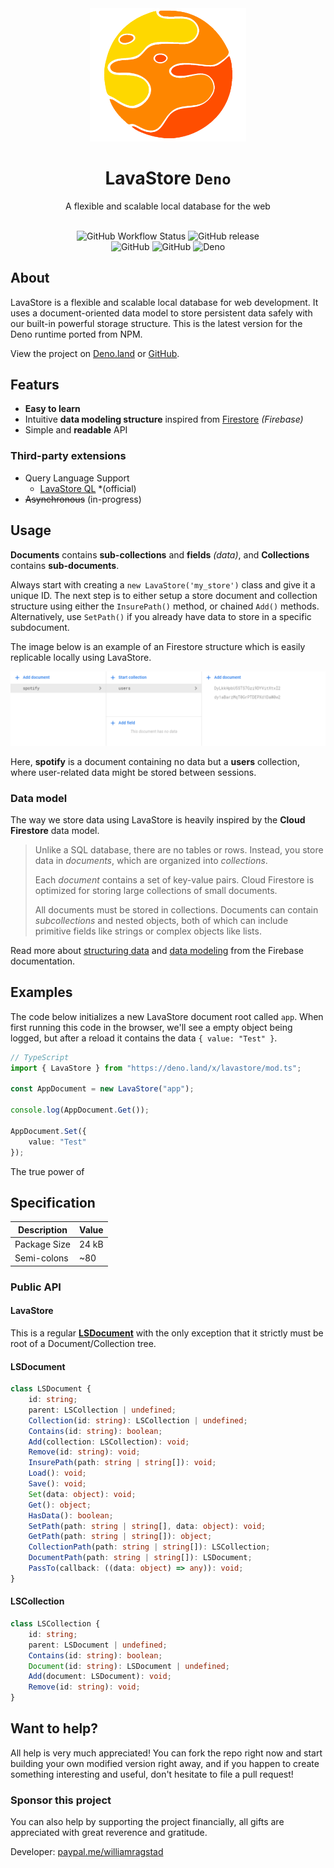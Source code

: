 <div align="center">
    <img src="https://raw.githubusercontent.com/WilliamRagstad/LavaStore-Deno/main/assets/logo.png" width="250px"/>
    <h1>LavaStore <code>Deno</code></h1>
    <p>A flexible and scalable local database for the web</p><br>
    <img alt="GitHub Workflow Status" src="https://img.shields.io/github/workflow/status/WilliamRagstad/LavaStore-Deno/Deno?style=flat-square&color=df5">
    <img alt="GitHub release" src="https://img.shields.io/github/release/WilliamRagstad/LavaStore-Deno?style=flat-square&color=f70"/>
    <br/>
    <img alt="GitHub" src="https://img.shields.io/github/last-commit/WilliamRagstad/LavaStore-Deno?style=flat-square&color=f70">
    <img alt="GitHub" src="https://img.shields.io/github/contributors/WilliamRagstad/LavaStore-Deno?style=flat-square&color=f60">
	<img alt="Deno" src="https://img.shields.io/badge/deno-1.18.0+-yellow.svg?style=flat-square"/>
    <br/>
</div>









## About

LavaStore is a flexible and scalable local database for web development. It uses a document-oriented data model to store persistent data safely with our built-in powerful storage structure. This is the latest version for the Deno runtime ported from NPM.

View the project on [Deno.land](https://deno.land/x/lavastore) or [GitHub](https://github.com/WilliamRagstad/LavaStore-Deno).

## Featurs

- **Easy to learn**
- Intuitive **data modeling structure** inspired from [Firestore](https://firebase.google.com/docs/firestore/data-model) *(Firebase)*
- Simple and **readable** API

### Third-party extensions

- Query Language Support
  - [LavaStore QL](https://github.com/WilliamRagstad/LavaStore-QL) *(official)
- ~~Asynchronous~~ (in-progress)

## Usage

**Documents** contains **sub-collections** and **fields** *(data)*, and **Collections** contains **sub-documents**.

Always start with creating a `new LavaStore('my_store')` class and give it a unique ID. The next step is to either setup a store document and collection structure using either the `InsurePath()` method, or chained `Add()` methods. Alternatively, use `SetPath()` if you already have data to store in a specific subdocument.

The image below is an example of an Firestore structure which is easily replicable locally using LavaStore.

![Structure](assets/structure.png)

Here, **spotify** is a document containing no data but a **users** collection, where user-related data might be stored between sessions.

### Data model

The way we store data using LavaStore is heavily inspired by the **Cloud Firestore** data model.

> Unlike a SQL database, there are no tables or rows. Instead, you store data in *documents*, which are organized into *collections*.
>
> Each *document* contains a set of key-value pairs. Cloud Firestore is optimized for storing large collections of small documents.
>
> All documents must be stored in collections. Documents can contain *subcollections* and nested objects, both of which can include primitive fields like strings or complex objects like lists.

Read more about [structuring data](https://firebase.google.com/docs/firestore/manage-data/structure-data) and [data modeling](https://firebase.google.com/docs/firestore/data-model) from the Firebase documentation.




## Examples
The code below initializes a new LavaStore document root called `app`. When first running this code in the browser, we'll see a empty object being logged, but after a reload it contains the data `{ value: "Test" }`.

```typescript
// TypeScript
import { LavaStore } from "https://deno.land/x/lavastore/mod.ts";

const AppDocument = new LavaStore("app");

console.log(AppDocument.Get());

AppDocument.Set({
    value: "Test"
});
```

The true power of  

## Specification

| Description  | Value |
| ------------ | ----- |
| Package Size | 24 kB |
| Semi-colons  | ~80   |

### Public API

#### LavaStore

This is a regular [**LSDocument**](#LSDocument) with the only exception that it strictly must be root of a Document/Collection tree.

#### LSDocument

```typescript
class LSDocument {
    id: string;
    parent: LSCollection | undefined;
    Collection(id: string): LSCollection | undefined;
    Contains(id: string): boolean;
    Add(collection: LSCollection): void;
    Remove(id: string): void;
    InsurePath(path: string | string[]): void;
    Load(): void;
    Save(): void;
    Set(data: object): void;
    Get(): object;
    HasData(): boolean;
    SetPath(path: string | string[], data: object): void;
    GetPath(path: string | string[]): object;
    CollectionPath(path: string | string[]): LSCollection;
    DocumentPath(path: string | string[]): LSDocument;
    PassTo(callback: ((data: object) => any)): void;
}
```

#### LSCollection

```typescript
class LSCollection {
    id: string;
    parent: LSDocument | undefined;
    Contains(id: string): boolean;
    Document(id: string): LSDocument | undefined;
    Add(document: LSDocument): void;
    Remove(id: string): void;
}
```



## Want to help?

All help is very much appreciated! You can fork the repo right now and start building your own modified version right away, and if you happen to create something interesting and useful, don't hesitate to file a pull request!

### Sponsor this project

You can also help by supporting the project financially, all gifts are appreciated with great reverence and gratitude.

Developer: [paypal.me/williamragstad](http://paypal.me/williamragstad)
